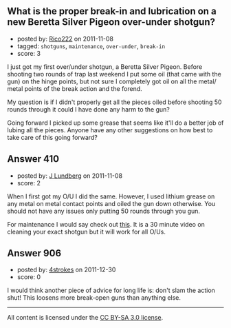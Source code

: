 ## What is the proper break-in and lubrication on a new  Beretta Silver Pigeon over-under shotgun?

- posted by: [Rico222](https://stackexchange.com/users/-1/184-rico222) on 2011-11-08
- tagged: `shotguns`, `maintenance`, `over-under`, `break-in`
- score: 3

<p>I just got my first over/under shotgun, a Beretta Silver Pigeon. Before shooting two rounds of trap last weekend I put some oil (that came with the gun) on the hinge points, but not sure I completely got oil on all the metal/ metal points of the break action and the forend.</p>

<p>My question is if I didn't properly get all the pieces oiled before shooting 50 rounds through it could I have done any harm to the gun?</p>

<p>Going forward I picked up some grease that seems like it'll do a better job of lubing all the pieces.  Anyone have any other suggestions on how best to take care of this going forward?</p>



## Answer 410

- posted by: [J Lundberg](https://stackexchange.com/users/-1/40-j-lundberg) on 2011-11-08
- score: 2

<p>When I first got my O/U I did the same.  However, I used lithium grease on any metal on metal contact points and oiled the gun down otherwise.  You should not have any issues only putting 50 rounds through you gun.</p>

<p>For maintenance I would say check out <a href="http://www.youtube.com/watch?v=U0lLdH1AEf0" rel="nofollow">this</a>.  It is a 30 minute video on cleaning your exact shotgun but it will work for all O/Us.</p>



## Answer 906

- posted by: [4strokes](https://stackexchange.com/users/-1/336-4strokes) on 2011-12-30
- score: 0

<p>I would think another piece of advice for long life is: don't slam the action shut! This loosens more break-open guns than anything else. </p>




---

All content is licensed under the [CC BY-SA 3.0 license](https://creativecommons.org/licenses/by-sa/3.0/).
